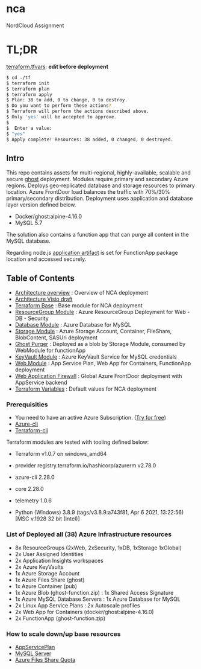 # nca
NordCloud Assignment

# TL;DR
[terraform.tfvars](./tf/terraform.tfvars): **edit before deployment**
```bash
$ cd ./tf
$ terraform init
$ terraform plan
$ terraform apply
$ Plan: 38 to add, 0 to change, 0 to destroy.
$ Do you want to perform these actions?
$ Terraform will perform the actions described above.
$ Only 'yes' will be accepted to approve.
$
$  Enter a value:
$ "yes"
$ Apply complete! Resources: 38 added, 0 changed, 0 destroyed.
```

## Intro
This repo contains assets for multi-regional, highly-available, scalable and secure [ghost](https://docs.ghost.org) deployment.
Modules require primary and secondary Azure regions. Deploys geo-replicated database and storage resources to primary location.
Azure FrontDoor load balances the traffic with 70%/30% primary/secondary distribution.
Deployment uses application and database layer version defined below.
 - Docker/ghost:alpine-4.16.0
 - MySQL 5.7


The solution also contains a function app that can purge all content in the MySQL database.

Regarding node.js [application artifact](./tf/storage/artifacts) is set for FunctionApp package location and accessed securely.

## Table of Contents
- [Architecture overview](./NCA-HA-Architecture.pdf) : Overview of NCA deployment
- [Architecture Visio draft](./NCA-HA.vsdx)
- [Terraform Base](./tf/) : Base module for NCA deployment
- [ResourceGroup Module](./tf/rg/) : Azure ResourceGroup Deployment for Web - DB - Security
- [Database Module](./tf/db/) : Azure Database for MySQL
- [Storage Module](./tf/storage/) : Azure Storage Account, Container, FileShare, BlobContent, SASUri deployment
- [Ghost Purger](./tf/storage/artifacts/) : Deployed as a blob by Storage Module, consumed by WebModule for functionApp
- [KeyVault Module](./tf/vault/) : Azure KeyVault Service for MySQL credentials
- [Web Module](./tf/web/) : App Service Plan, Web App for Containers, FunctionApp deployment
- [Web Application Firewall](./tf/waf/) : Global Azure FrontDoor deployment with AppService backend
- [Terraform Variables](./tf/terraform.tfvars) : Default values for NCA deployment

### Prerequisities
- You need to have an active Azure Subscription. ([Try for free](https://azure.microsoft.com/en-us/free/))
- [Azure-cli](https://docs.microsoft.com/en-us/cli/azure/install-azure-cli)
- [Terraform-cli](https://www.terraform.io/docs/cli/index.html)


Terraform modules are tested with tooling defined below:
- Terraform v1.0.7 on windows_amd64
-  provider registry.terraform.io/hashicorp/azurerm v2.78.0

- azure-cli                         2.28.0
- core                              2.28.0
- telemetry                          1.0.6
- Python (Windows) 3.8.9 (tags/v3.8.9:a743f81, Apr  6 2021, 13:22:56) [MSC v.1928 32 bit (Intel)]

### List of Deployed all (38) Azure Infrastructure resources
- 8x ResourceGroups (2xWeb, 2xSecurity, 1xDB, 1xStorage 1xGlobal)
- 2x User Assigned Identities
- 2x Application Insights workspaces
- 2x Azure KeyVaults
- 1x Azure Storage Account
- 1x Azure Files Share (ghost)
- 1x Azure Container (pub)
- 1x Azure Blob (ghost-function.zip) : 1x Shared Access Signature
- 1x Azure MySQL Database Servers : 1x Azure Database for MySQL
- 2x Linux App Service Plans : 2x Autoscale profiles
- 2x Web App for Containers (docker/ghost:alpine-4.16.0)
- 2x FunctionApp (ghost-function.zip)

### How to scale down/up base resources
- [AppServicePlan](./tf/web/main.tf#L19)
- [MySQL Server](./tf/db/main.tf#L17)
- [Azure Files Share Quota](./tf/storage/main.tf#L27)
